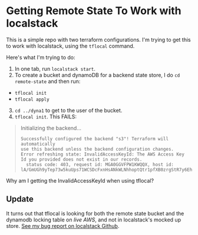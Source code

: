 # Getting Remote State To Work with localstack

This is a simple repo with two terraform configurations. I'm trying to get this to work with localstack, using the `tflocal` command.

Here's what I'm trying to do:

1. In one tab, run `localstack start`.
2. To create a bucket and dynamoDB for a backend state store, I do `cd remote-state` and then run:
  * `tflocal init`
  * `tflocal apply`
3. `cd ../dyna1` to get to the user of the bucket.
4. `tflocal init`.  This FAILS:

>
>    Initializing the backend...
> 
>     Successfully configured the backend "s3"! Terraform will automatically
>     use this backend unless the backend configuration changes.
>     Error refreshing state: InvalidAccessKeyId: The AWS Access Key Id you provided does not exist in our records.
>     	status code: 403, request id: MGA0GGVFPW1KWQQX, host id: lA/GmUGh9yTep73w5kuUps71WCSDcFxnHsANkWLNhhoptQtr1pfXB0zrgStR7y6EhtEaToL5mpY=

 
 Why am I getting the InvalidAccessKeyId when using tflocal?
 
## Update

It turns out that tflocal is looking for both the remote state bucket and the dynamodb locking table on *live AWS*, and not in localstack's mocked up store.  [See my bug report on localstack Github](https://github.com/localstack/localstack/issues/8607).   
